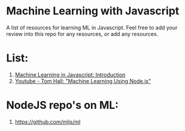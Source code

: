 # Machine Learning with Javascript

A list of resources for learning ML in Javascript. Feel free to add your review into this repo for any resources, or add any resources.

# List:
1. [Machine Learning in Javascript: Introduction](https://www.burakkanber.com/blog/machine-learning-in-other-languages-introduction/)
2. [Youtube - Tom Hall: "Machine Learning Using Node.js"](https://www.youtube.com/watch?v=QVCo8DfDPMM)

# NodeJS repo's on ML:
1. https://github.com/mljs/ml

